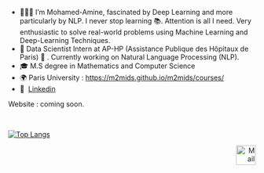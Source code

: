 - 👨🏻‍💻  I’m Mohamed-Amine, fascinated by Deep Learning and more particularly by NLP. I never stop learning 📚. Attention is all I need. Very enthusiastic to solve real-world problems using Machine Learning and Deep-Learning Techniques.
-  📆 Data Scientist Intern at AP-HP (Assistance Publique des Hôpitaux de Paris) 🏥 .  Currently working on Natural Language Processing (NLP).
-  🎓 M.S degree in Mathematics and Computer Science 
-  🌍 Paris University : https://m2mids.github.io/m2mids/courses/
-  💼 &nbsp;[Linkedin](https://www.linkedin.com/in/mohamed-amine-bousahih/)

Website : coming soon.

<br/>

[![Top Langs](https://github-readme-stats.vercel.app/api?username=MohamedBsh&layout=compact)](https://github.com/MohamedBsh/github-readme-stats) 

<p align="right">
  <a href="mailto:m.bousahih@gmail.com" class="fancybox" ><img src="https://user-images.githubusercontent.com/63207451/97303543-cec3e500-185a-11eb-8adc-c1364e2054a9.png" title="Mail" width="40" height="40"></a>
</p>
